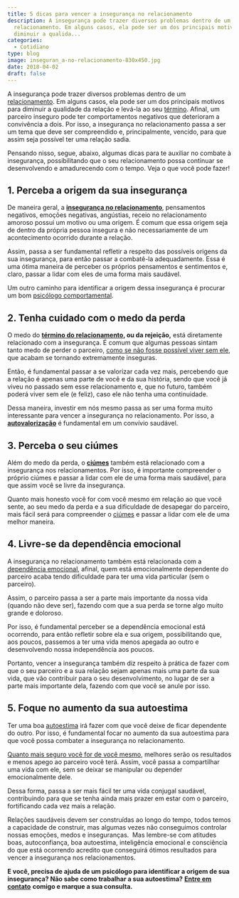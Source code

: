```yaml
---
title: 5 dicas para vencer a insegurança no relacionamento
description: A insegurança pode trazer diversos problemas dentro de um
  relacionamento. Em alguns casos, ela pode ser um dos principais motivos para
  diminuir a qualida...
categories:
  - Cotidiano
type: blog
image: inseguran_a-no-relacionamento-830x450.jpg
date: 2018-04-02
draft: false
---
```


A insegurança pode trazer diversos problemas dentro de um [relacionamento](https://yuribusin.com.br/relacionamento-toxico-entenda-se-voce-esta-em-um/). Em alguns casos, ela pode ser um dos principais motivos para diminuir a qualidade da relação e levá-la ao seu [término](https://yuribusin.com.br/termino-de-relacionamentos-podem-ser-traumaticos/). Afinal, um parceiro inseguro pode ter comportamentos negativos que deterioram a convivência a dois.
Por isso, a insegurança no relacionamento passa a ser um tema que deve ser compreendido e, principalmente, vencido, para que assim seja possível ter uma relação sadia.

Pensando nisso, segue, abaixo, algumas dicas para te auxiliar no combate à insegurança, possibilitando que o seu relacionamento possa continuar se desenvolvendo e amadurecendo com o tempo. Veja o que você pode fazer!

## **1. Perceba a origem da sua insegurança**

De maneira geral, a **[insegurança no relacionamento](/terapia-de-casal/)**, pensamentos negativos, emoções negativas, angústias, receio no relacionamento amoroso possui um motivo ou uma origem. É comum que essa origem seja de dentro da própria pessoa insegura e não necessariamente de um acontecimento ocorrido durante a relação.

Assim, passa a ser fundamental refletir a respeito das possíveis origens da sua insegurança, para então passar a combatê-la adequadamente. Essa é uma ótima maneira de perceber os próprios pensamentos e sentimentos e, claro, passar a lidar com eles de uma forma mais saudável.

Um outro caminho para identificar a origem dessa insegurança é procurar um bom [psicólogo comportamental](https://yuribusin.com.br/).

## **2. Tenha cuidado com o medo da perda**

O medo do **[término do relacionamento](/termino-de-relacionamentos-podem-ser-traumaticos/), ou da rejeição,** está diretamente relacionado com a insegurança. É comum que algumas pessoas sintam tanto medo de perder o parceiro, [como se não fosse possível viver sem ele](/como-superar-termino-de-um-namoro/), que acabam se tornando extremamente inseguras.

Então, é fundamental passar a se valorizar cada vez mais, percebendo que a relação é apenas uma parte de você e da sua história, sendo que você já viveu no passado sem esse relacionamento e, que no futuro, também poderá viver sem ele (e feliz), caso ele não tenha uma continuidade.

Dessa maneira, investir em nós mesmo passa as ser uma forma muito interessante para vencer a insegurança no relacionamento. Por isso, a **[autovalorização](https://www.somostodosum.com.br/clube/artigos/autoajuda/a-importancia-da-auto-valorizacao-51791.html)** é fundamental em um convívio saudável.

## **3. Perceba o seu ciúmes**

Além do medo da perda, o **[ciúmes](/ciumes-sofrimento-de-muitos-e-amor-de-poucos/)** também está relacionado com a insegurança nos relacionamentos. Por isso, é importante compreender o próprio ciúmes e passar a lidar com ele de uma forma mais saudável, para que assim você se livre da insegurança.

Quanto mais honesto você for com você mesmo em relação ao que você sente, ao seu medo da perda e a sua dificuldade de desapegar do parceiro, mais fácil será para compreender o [ciúmes](https://yuribusin.com.br/por-que-sentimos-ciumes/) e passar a lidar com ele de uma melhor maneira.

## **4. Livre-se da dependência emocional**

A insegurança no relacionamento também está relacionada com a [dependência emocional](https://yuribusin.com.br/dependencia-emocional/), afinal, quem está emocionalmente dependente do parceiro acaba tendo dificuldade para ter uma vida particular (sem o parceiro).

Assim, o parceiro passa a ser a parte mais importante da nossa vida (quando não deve ser), fazendo com que a sua perda se torne algo muito grande e doloroso.

Por isso, é fundamental perceber se a dependência emocional está ocorrendo, para então refletir sobre ela e sua origem, possibilitando que, aos poucos, passemos a ter uma vida menos apegada ao outro e desenvolvendo nossa independência aos poucos.

Portanto, vencer a insegurança também diz respeito à prática de fazer com que o seu parceiro e a sua relação sejam apenas mais uma parte da sua vida, que vão contribuir para o seu desenvolvimento, no lugar de ser a parte mais importante dela, fazendo com que você se anule por isso.

## **5. Foque no aumento da sua autoestima**

Ter uma boa [autoestima](https://yuribusin.com.br/como-aumentar-a-autoestima/) irá fazer com que você deixe de ficar dependente do outro. Por isso, é fundamental focar no aumento da sua autoestima para que você possa combater a insegurança no relacionamento.

[Quanto mais seguro você for de você mesmo](/arte-de-ser-voce-mesmo/), melhores serão os resultados e menos apego ao parceiro você terá. Assim, você passa a compartilhar uma vida com ele, sem se deixar se manipular ou depender emocionalmente dele.

Dessa forma, passa a ser mais fácil ter uma vida conjugal saudável, contribuindo para que se tenha ainda mais prazer em estar com o parceiro, fortificando cada vez mais a relação.

Relações saudáveis devem ser construídas ao longo do tempo, todos temos a capacidade de construir, mas algumas vezes não conseguimos controlar nossas emoções, medos e inseguranças.  Mas lembre-se com atitudes boas, autoconfiança, boa autoestima, inteligência emocional e consciência do que está ocorrendo acredito que conseguirá ótimos resultados para vencer a insegurança nos relacionamentos.

**E você, precisa de ajuda de um psicólogo para identificar a origem de sua insegurança? Não sabe como trabalhar a sua autoestima?** **[Entre em contato](/contato/)** **comigo e marque a sua consulta.**
